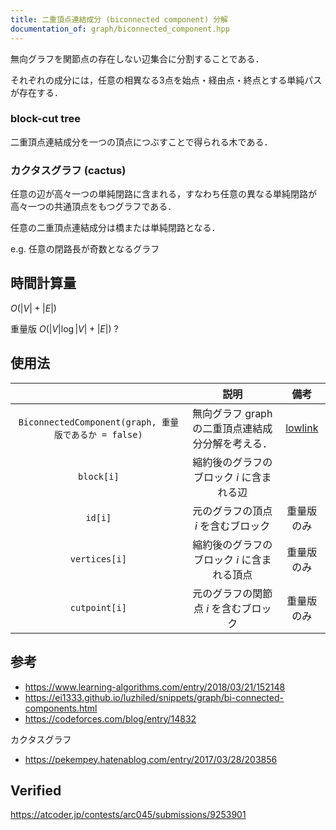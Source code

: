 ```yaml
---
title: 二重頂点連結成分 (biconnected component) 分解
documentation_of: graph/biconnected_component.hpp
---
```


無向グラフを関節点の存在しない辺集合に分割することである．

それぞれの成分には，任意の相異なる3点を始点・経由点・終点とする単純パスが存在する．


### block-cut tree

二重頂点連結成分を一つの頂点につぶすことで得られる木である．


### カクタスグラフ (cactus)

任意の辺が高々一つの単純閉路に含まれる，すなわち任意の異なる単純閉路が高々一つの共通頂点をもつグラフである．

任意の二重頂点連結成分は橋または単純閉路となる．

e.g. 任意の閉路長が奇数となるグラフ


## 時間計算量

$O(\lvert V \rvert + \lvert E \rvert)$

重量版 $O(\lvert V \rvert \log{\lvert V \rvert} + \lvert E \rvert)$ ?


## 使用法

||説明|備考|
|:--:|:--:|:--:|
|`BiconnectedComponent(graph, 重量版であるか = false)`|無向グラフ $\mathrm{graph}$ の二重頂点連結成分分解を考える．|[lowlink](lowlink.md)|
|`block[i]`|縮約後のグラフのブロック $i$ に含まれる辺||
|`id[i]`|元のグラフの頂点 $i$ を含むブロック|重量版のみ|
|`vertices[i]`|縮約後のグラフのブロック $i$ に含まれる頂点|重量版のみ|
|`cutpoint[i]`|元のグラフの関節点 $i$ を含むブロック|重量版のみ|


## 参考

- https://www.learning-algorithms.com/entry/2018/03/21/152148
- https://ei1333.github.io/luzhiled/snippets/graph/bi-connected-components.html
- https://codeforces.com/blog/entry/14832

カクタスグラフ
- https://pekempey.hatenablog.com/entry/2017/03/28/203856


## Verified

https://atcoder.jp/contests/arc045/submissions/9253901

